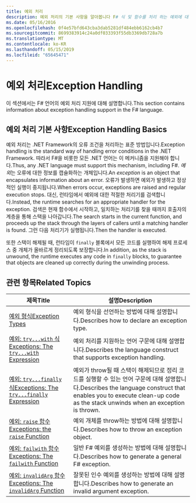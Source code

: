```yaml
---
title: 예외 처리
description: 예외 처리의 기본 사항을 알아봅니다 F# 식 및 함수를 처리 하는 예외에 대 한 링크를 찾아보십시오.
ms.date: 05/16/2016
ms.openlocfilehash: 0f4e57bfd643cba3dab5281df484ebb6162cb4b7
ms.sourcegitcommit: 8699383914c24a0df033393f55db3369db728a7b
ms.translationtype: MT
ms.contentlocale: ko-KR
ms.lasthandoff: 05/15/2019
ms.locfileid: "65645471"
---
```

# <a name="exception-handling"></a><span data-ttu-id="d2ac8-103">예외 처리</span><span class="sxs-lookup"><span data-stu-id="d2ac8-103">Exception Handling</span></span>

<span data-ttu-id="d2ac8-104">이 섹션에서는 F# 언어의 예외 처리 지원에 대해 설명합니다.</span><span class="sxs-lookup"><span data-stu-id="d2ac8-104">This section contains information about exception handling support in the F# language.</span></span>

## <a name="exception-handling-basics"></a><span data-ttu-id="d2ac8-105">예외 처리 기본 사항</span><span class="sxs-lookup"><span data-stu-id="d2ac8-105">Exception Handling Basics</span></span>
<span data-ttu-id="d2ac8-106">예외 처리는 .NET Framework의 오류 조건을 처리하는 표준 방법입니다.</span><span class="sxs-lookup"><span data-stu-id="d2ac8-106">Exception handling is the standard way of handling error conditions in the .NET Framework.</span></span> <span data-ttu-id="d2ac8-107">따라서 F#을 비롯한 모든 .NET 언어는 이 메커니즘을 지원해야 합니다.</span><span class="sxs-lookup"><span data-stu-id="d2ac8-107">Thus, any .NET language must support this mechanism, including F#.</span></span> <span data-ttu-id="d2ac8-108">*예외*는 오류에 대한 정보를 캡슐화하는 개체입니다.</span><span class="sxs-lookup"><span data-stu-id="d2ac8-108">An *exception* is an object that encapsulates information about an error.</span></span> <span data-ttu-id="d2ac8-109">오류가 발생하면 예외가 발생하고 정상적인 실행이 중지됩니다.</span><span class="sxs-lookup"><span data-stu-id="d2ac8-109">When errors occur, exceptions are raised and regular execution stops.</span></span> <span data-ttu-id="d2ac8-110">대신, 런타임에서 예외에 대한 적절한 처리기를 검색합니다.</span><span class="sxs-lookup"><span data-stu-id="d2ac8-110">Instead, the runtime searches for an appropriate handler for the exception.</span></span> <span data-ttu-id="d2ac8-111">검색은 현재 함수에서 시작하고, 일치하는 처리기를 찾을 때까지 호출자의 계층을 통해 스택을 나아갑니다.</span><span class="sxs-lookup"><span data-stu-id="d2ac8-111">The search starts in the current function, and proceeds up the stack through the layers of callers until a matching handler is found.</span></span> <span data-ttu-id="d2ac8-112">그런 다음 처리기가 실행됩니다.</span><span class="sxs-lookup"><span data-stu-id="d2ac8-112">Then the handler is executed.</span></span>

<span data-ttu-id="d2ac8-113">또한 스택이 해제될 때, 런타임이 `finally` 블록에서 모든 코드를 실행하여 해제 프로세스 중 개체가 올바르게 정리되도록 보장합니다.</span><span class="sxs-lookup"><span data-stu-id="d2ac8-113">In addition, as the stack is unwound, the runtime executes any code in `finally` blocks, to guarantee that objects are cleaned up correctly during the unwinding process.</span></span>

## <a name="related-topics"></a><span data-ttu-id="d2ac8-114">관련 항목</span><span class="sxs-lookup"><span data-stu-id="d2ac8-114">Related Topics</span></span>

|<span data-ttu-id="d2ac8-115">제목</span><span class="sxs-lookup"><span data-stu-id="d2ac8-115">Title</span></span>|<span data-ttu-id="d2ac8-116">설명</span><span class="sxs-lookup"><span data-stu-id="d2ac8-116">Description</span></span>|
|-----|-----------|
|[<span data-ttu-id="d2ac8-117">예외 형식</span><span class="sxs-lookup"><span data-stu-id="d2ac8-117">Exception Types</span></span>](exception-types.md)|<span data-ttu-id="d2ac8-118">예외 형식을 선언하는 방법에 대해 설명합니다.</span><span class="sxs-lookup"><span data-stu-id="d2ac8-118">Describes how to declare an exception type.</span></span>|
|[<span data-ttu-id="d2ac8-119">예외: `try...with` 식</span><span class="sxs-lookup"><span data-stu-id="d2ac8-119">Exceptions: The `try...with` Expression</span></span>](the-try-with-expression.md)|<span data-ttu-id="d2ac8-120">예외 처리를 지원하는 언어 구문에 대해 설명합니다.</span><span class="sxs-lookup"><span data-stu-id="d2ac8-120">Describes the language construct that supports exception handling.</span></span>|
|[<span data-ttu-id="d2ac8-121">예외: `try...finally` 식</span><span class="sxs-lookup"><span data-stu-id="d2ac8-121">Exceptions: The `try...finally` Expression</span></span>](the-try-finally-expression.md)|<span data-ttu-id="d2ac8-122">예외가 throw될 때 스택이 해제되므로 정리 코드를 실행할 수 있는 언어 구문에 대해 설명합니다.</span><span class="sxs-lookup"><span data-stu-id="d2ac8-122">Describes the language construct that enables you to execute clean-up code as the stack unwinds when an exception is thrown.</span></span>|
|[<span data-ttu-id="d2ac8-123">예외: `raise` 함수</span><span class="sxs-lookup"><span data-stu-id="d2ac8-123">Exceptions: the `raise` Function</span></span>](the-raise-Function.md)|<span data-ttu-id="d2ac8-124">예외 개체를 throw하는 방법에 대해 설명합니다.</span><span class="sxs-lookup"><span data-stu-id="d2ac8-124">Describes how to throw an exception object.</span></span>|
|[<span data-ttu-id="d2ac8-125">예외: `failwith` 함수</span><span class="sxs-lookup"><span data-stu-id="d2ac8-125">Exceptions: The `failwith` Function</span></span>](the-failwith-function.md)|<span data-ttu-id="d2ac8-126">일반 F# 예외를 생성하는 방법에 대해 설명합니다.</span><span class="sxs-lookup"><span data-stu-id="d2ac8-126">Describes how to generate a general F# exception.</span></span>|
|[<span data-ttu-id="d2ac8-127">예외: `invalidArg` 함수</span><span class="sxs-lookup"><span data-stu-id="d2ac8-127">Exceptions: The `invalidArg` Function</span></span>](the-invalidArg-function.md)|<span data-ttu-id="d2ac8-128">잘못된 인수 예외를 생성하는 방법에 대해 설명합니다.</span><span class="sxs-lookup"><span data-stu-id="d2ac8-128">Describes how to generate an invalid argument exception.</span></span>|
